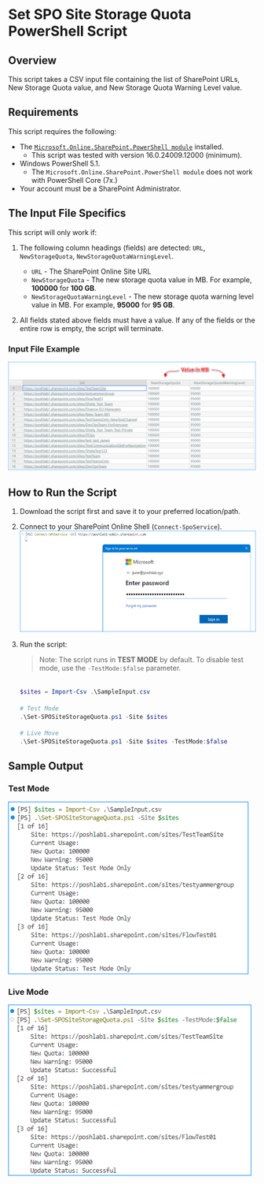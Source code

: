 # Set SPO Site Storage Quota PowerShell Script

## Overview

This script takes a CSV input file containing the list of SharePoint URLs, New Storage Quota value, and New Storage Quota Warning Level value.

## Requirements

This script requires the following:

* The [`Microsoft.Online.SharePoint.PowerShell module`](https://learn.microsoft.com/en-us/powershell/module/sharepoint-online/?view=sharepoint-ps) installed.
  * This script was tested with version 16.0.24009.12000 (minimum).
* Windows PowerShell 5.1.
  * The `Microsoft.Online.SharePoint.PowerShell module` does not work with PowerShell Core (7x.)
* Your account must be a SharePoint Administrator.

## The Input File Specifics

This script will only work if:

1. The following column headings (fields) are detected: `URL`, `NewStorageQuota`, `NewStorageQuotaWarningLevel`.

    * `URL` - The SharePoint Online Site URL
    * `NewStorageQuota` - The new storage quota value in MB. For example, **100000** for **100 GB**.
    * `NewStorageQuotaWarningLevel` - The new storage quota warning level value in MB. For example, **95000** for **95 GB**.

2. All fields stated above fields must have a value. If any of the fields or the entire row is empty, the script will terminate.

### Input File Example

![input file example](docs/images/sample_input_file.png)

## How to Run the Script

1. Download the script first and save it to your preferred location/path.
2. Connect to your SharePoint Online Shell (`Connect-SpoService`).
   ![Connect to SharePoint Shell](docs/images/connect_spo_shell.png)
3. Run the script:

    > Note: The script runs in **TEST MODE** by default. To disable test mode, use the `-TestMode:$false` parameter.

   ```PowerShell

   $sites = Import-Csv .\SampleInput.csv

   # Test Mode
   .\Set-SPOSiteStorageQuota.ps1 -Site $sites

   # Live Move
   .\Set-SPOSiteStorageQuota.ps1 -Site $sites -TestMode:$false

   ```

## Sample Output

### Test Mode

   ![TEST MODE](docs/images/output_testmode.png)

### Live Mode

   ![LIVE MODE](docs/images/output_livemode.png)
